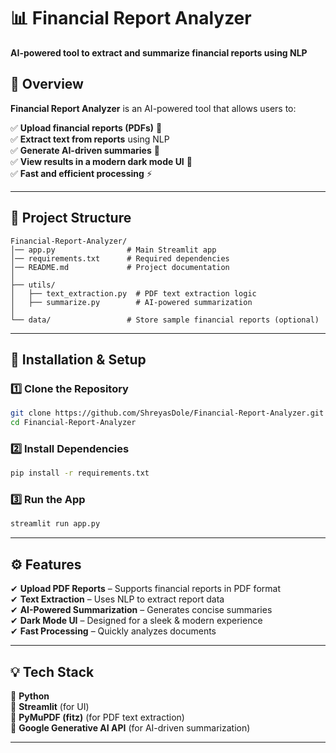 

# 📊 Financial Report Analyzer  
**AI-powered tool to extract and summarize financial reports using NLP**  

## 🚀 Overview  
**Financial Report Analyzer** is an AI-powered tool that allows users to:  

✅ **Upload financial reports (PDFs)** 📄  
✅ **Extract text from reports** using NLP  
✅ **Generate AI-driven summaries** 🤖  
✅ **View results in a modern dark mode UI** 🌙  
✅ **Fast and efficient processing** ⚡  

---

## 📂 Project Structure  
```plaintext
Financial-Report-Analyzer/
│── app.py                # Main Streamlit app
│── requirements.txt      # Required dependencies
│── README.md             # Project documentation
│
├── utils/
│   ├── text_extraction.py  # PDF text extraction logic
│   ├── summarize.py        # AI-powered summarization
│
└── data/                 # Store sample financial reports (optional)
```

---

## 🔧 Installation & Setup  

### 1️⃣ Clone the Repository  
```bash
git clone https://github.com/ShreyasDole/Financial-Report-Analyzer.git
cd Financial-Report-Analyzer
```

### 2️⃣ Install Dependencies  
```bash
pip install -r requirements.txt
```

### 3️⃣ Run the App  
```bash
streamlit run app.py
```

---

## ⚙️ Features  
✔ **Upload PDF Reports** – Supports financial reports in PDF format  
✔ **Text Extraction** – Uses NLP to extract report data  
✔ **AI-Powered Summarization** – Generates concise summaries  
✔ **Dark Mode UI** – Designed for a sleek & modern experience  
✔ **Fast Processing** – Quickly analyzes documents  

---

## 💡 Tech Stack  
🚀 **Python**  
🚀 **Streamlit** (for UI)  
🚀 **PyMuPDF (fitz)** (for PDF text extraction)  
🚀 **Google Generative AI API** (for AI-driven summarization)  

---
